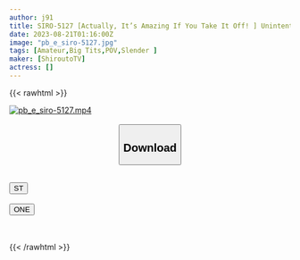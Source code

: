 ```yaml
---
author: j91
title: SIRO-5127 [Actually, It’s Amazing If You Take It Off! ] Unintentionally Rolling Up With A Foot Pin For The First Intense Play! ! It’s Embarrassing To Be Photographed… It Feels Even Better Than That! [First Shot] AV Application On The Net → AV Experience Shooting 2018
date: 2023-08-21T01:16:00Z
image: "pb_e_siro-5127.jpg"
tags: [Amateur,Big Tits,POV,Slender ]
maker: [ShiroutoTV]
actress: []
---
```



{{< rawhtml >}}

<div class="video" data-videoid="kDakXpQ6VzhOOO1">
    <a href="javascript:;">
        <img src="https://my.j91.asia/posts/pb_e_siro-5127/pb_e_siro-5127.jpg" width="WIDTH" height="HEIGHT" alt="pb_e_siro-5127.mp4" loading="lazy">
    </a>
</div>

<script type="text/javascript" src="https://j91.asia/asset/on-demand-st.js"></script>

<br>
  <link rel="stylesheet" href="https://j91.asia/asset/bs5.css">
  
  <center>
  <button class="btn btn-primary" type="button" data-bs-toggle="collapse" data-bs-target=".multi-collapse" aria-expanded="false" aria-controls="multiCollapseExample1 multiCollapseExample2"><h2>Download</h2></button></center>
</p>
<div class="row">
  <div class="col">
    <div class="collapse multi-collapse" id="multiCollapseExample1">
      <div class="card card-body">
	      	      <br>
<div class="buttons">  
<a href="https://streamtape.to/v/kDakXpQ6VzhOOO1"><button class="btn-hover color-3"><i class="fa fa-download"></i> ST</button></a></div>
    </div>
  </div>
</div>
  <div class="col">
    <div class="collapse multi-collapse" id="multiCollapseExample2">
      <div class="card card-body">
	      <br>
<div class="buttons">
    <a href="https://oneupload.to/r4vb627x8oha"><button class="btn-hover color-9"><i class="fa fa-download"></i> ONE</button></a></div>
<br><br>
      </div>
    </div>
  </div>
</div>

{{< /rawhtml >}}